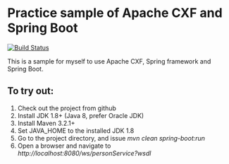 Practice sample of Apache CXF and Spring Boot
===
[![Build Status](https://travis-ci.org/kdeng/cxf-spring-practice.svg)](https://travis-ci.org/kdeng/cxf-spring-practice)

This is a sample for myself to use Apache CXF, Spring framework and Spring Boot.




To try out:
---
1. Check out the project from github
2. Install JDK 1.8+ (Java 8, prefer Oracle JDK)
3. Install Maven 3.2.1+
4. Set JAVA_HOME to the installed JDK 1.8
5. Go to the project directory, and issue _mvn clean spring-boot:run_
6. Open a browser and navigate to _http://localhost:8080/ws/personService?wsdl_


